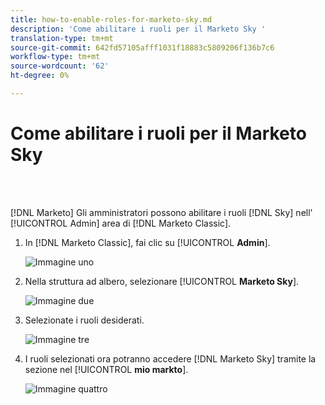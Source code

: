 ```yaml
---
title: how-to-enable-roles-for-marketo-sky.md
description: 'Come abilitare i ruoli per il Marketo Sky '
translation-type: tm+mt
source-git-commit: 642fd57105afff1031f18883c5809206f136b7c6
workflow-type: tm+mt
source-wordcount: '62'
ht-degree: 0%

---
```



# Come abilitare i ruoli per il Marketo Sky

<br> 

[!DNL Marketo] Gli amministratori possono abilitare i ruoli [!DNL Sky] nell&#39; [!UICONTROL Admin] area di [!DNL Marketo Classic].

1. In [!DNL Marketo Classic], fai clic su [!UICONTROL **Admin**].

   ![Immagine uno](/help/sky/assets/home/how-to-enable-roles-for-marketo-sky/how-to-enable-roles-for-marketo-sky-1.png)

1. Nella struttura ad albero, selezionare [!UICONTROL **Marketo Sky**].

   ![Immagine due](/help/sky/assets/home/how-to-enable-roles-for-marketo-sky/how-to-enable-roles-for-marketo-sky-2.png)

1. Selezionate i ruoli desiderati.

   ![Immagine tre](/help/sky/assets/home/how-to-enable-roles-for-marketo-sky/how-to-enable-roles-for-marketo-sky-3.png)

1. I ruoli selezionati ora potranno accedere [!DNL Marketo Sky] tramite la sezione nel [!UICONTROL **mio markto**].

   ![Immagine quattro](/help/sky/assets/home/how-to-enable-roles-for-marketo-sky/how-to-enable-roles-for-marketo-sky-4.png)
